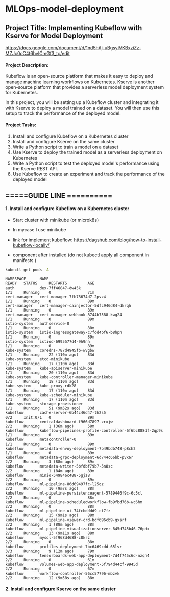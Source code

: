 # MLOps-model-deployment
## Project Title: Implementing Kubeflow with Kserve for Model Deployment
https://docs.google.com/document/d/1nd5hAj-uBgsyIVKBxziZz-MZJc0cC4t6bvlCmGf3_tc/edit 

#### Project Description: 
Kubeflow is an open-source platform that makes it easy to deploy and manage machine learning workflows on Kubernetes. Kserve is another open-source platform that provides a serverless model deployment system for Kubernetes.

In this project, you will be setting up a Kubeflow cluster and integrating it with Kserve to deploy a model trained on a dataset. You will then use this setup to track the performance of the deployed model.


#### Project Tasks:
1. Install and configure Kubeflow on a Kubernetes cluster
2. Install and configure Kserve on the same cluster
3. Write a Python script to train a model on a dataset
4. Use Kserve to deploy the trained model as a serverless deployment on Kubernetes
5. Write a Python script to test the deployed model's performance using the Kserve REST API.
6. Use Kubeflow to create an experiment and track the performance of the deployed model

## =====GUIDE LINE ==========
#### 1. Install and configure Kubeflow on a Kubernetes cluster

- Start cluster with minikube (or microk8s)
- In mycase I use minikube

- link for implement kubeflow: https://dagshub.com/blog/how-to-install-kubeflow-locally/ 
- component after installed (do not kubectl apply all component in manifests )

```bash
kubectl get pods -A
```

```
NAMESPACE      NAME                                                     READY   STATUS     RESTARTS         AGE
auth           dex-7ff46847-dw45k                                       1/1     Running    0                71m
cert-manager   cert-manager-7fb78674d7-2pvz4                            1/1     Running    0                89m
cert-manager   cert-manager-cainjector-5dfc946d84-dkrqh                 1/1     Running    0                89m
cert-manager   cert-manager-webhook-8744b7588-kwg24                     1/1     Running    0                89m
istio-system   authservice-0                                            1/1     Running    0                80m
istio-system   istio-ingressgateway-c7fdd4bf6-b8hpn                     1/1     Running    0                89m
istio-system   istiod-6995577d4-9h9nh                                   1/1     Running    0                89m
kube-system    coredns-787d4945fb-wvgbw                                 1/1     Running    22 (110m ago)    83d
kube-system    etcd-minikube                                            1/1     Running    17 (110m ago)    83d
kube-system    kube-apiserver-minikube                                  1/1     Running    20 (110m ago)    83d
kube-system    kube-controller-manager-minikube                         1/1     Running    18 (110m ago)    83d
kube-system    kube-proxy-rdk28                                         1/1     Running    17 (110m ago)    83d
kube-system    kube-scheduler-minikube                                  1/1     Running    17 (110m ago)    83d
kube-system    storage-provisioner                                      1/1     Running    51 (9m52s ago)   83d
kubeflow       cache-server-6b44c46d47-th2s5                            0/2     Init:0/1   0                89m
kubeflow       centraldashboard-f966d7897-zrxjw                         2/2     Running    1 (36m ago)      58m
kubeflow       kubeflow-pipelines-profile-controller-6f6bc888df-2qp9s   1/1     Running    0                89m
kubeflow       metacontroller-0                                         1/1     Running    0                89m
kubeflow       metadata-envoy-deployment-7b49bdb748-p8ch2               1/1     Running    0                89m
kubeflow       metadata-grpc-deployment-6d744c66bb-pvx6r                2/2     Running    3 (88m ago)      89m
kubeflow       metadata-writer-5bfdbf79b7-5n8sc                         2/2     Running    1 (84m ago)      89m
kubeflow       minio-549846c488-5gjz8                                   2/2     Running    0                89m
kubeflow       ml-pipeline-86d69497fc-l25qz                             2/2     Running    10 (9m7s ago)    88m
kubeflow       ml-pipeline-persistenceagent-5789446f9c-6c5cl            2/2     Running    0                88m
kubeflow       ml-pipeline-scheduledworkflow-fb9fbd76b-wc6hm            2/2     Running    0                88m
kubeflow       ml-pipeline-ui-74fcbdddd9-ct7fz                          2/2     Running    15 (9m1s ago)    88m
kubeflow       ml-pipeline-viewer-crd-bdf696cb9-gxsrf                   2/2     Running    1 (88m ago)      88m
kubeflow       ml-pipeline-visualizationserver-845d745b46-76pdx         2/2     Running    13 (9m11s ago)   88m
kubeflow       mysql-5f968d4688-c8krz                                   2/2     Running    0                88m
kubeflow       profiles-deployment-7bc6469cdd-65lvr                     3/3     Running    9 (12m ago)      79m
kubeflow       tensorboards-web-app-deployment-7d4f745c6d-nzqn4         2/2     Running    0                61m
kubeflow       volumes-web-app-deployment-5f794d44cf-9945d              2/2     Running    0                67m
kubeflow       workflow-controller-56cc57796-mbzvk                      2/2     Running    12 (9m58s ago)   88m
```

#### 2. Install and configure Kserve on the same cluster
